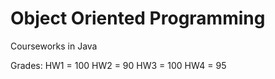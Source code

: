 # Object Oriented Programming
 Courseworks in Java

 Grades:
 HW1 = 100 
 HW2 = 90
 HW3 = 100
 HW4 = 95
 

